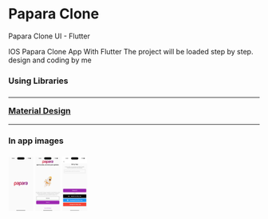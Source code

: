 # Papara Clone
Papara Clone UI - Flutter

IOS Papara Clone App With Flutter
The project will be loaded step by step.
design and coding by me



<h3>Using Libraries<h3>
<hr>
  <a href="https://material.io/" target="_blank">Material Design</a>
<hr>
<div style="float:center">
  <h4> In app images </h4>
<img src="https://github.com/BUYRAK/PaparaClone/blob/master/screenshots/splash-page.png" width="50px">
<img src="https://github.com/BUYRAK/PaparaClone/blob/master/screenshots/welcome-page.png" width="50px">
<img src="https://github.com/BUYRAK/PaparaClone/blob/master/screenshots/login-page.png" width="50px">
<div>
